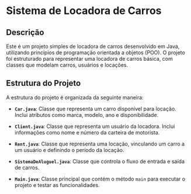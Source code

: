 # Sistema de Locadora de Carros

## Descrição

Este é um projeto simples de locadora de carros desenvolvido em Java, utilizando princípios de programação orientada a objetos (POO). O projeto foi estruturado para representar uma locadora de carros básica, com classes que modelam carros, usuários e locações.

## Estrutura do Projeto

A estrutura do projeto é organizada da seguinte maneira:

- **`Car.java`**: Classe que representa um carro disponível para locação. Inclui atributos como marca, modelo, ano e disponibilidade.

- **`Client.java`**: Classe que representa um usuário da locadora. Inclui informações como nome e número da carteira de motorista.

- **`Rent.java`**: Classe que representa uma locação, vinculando um carro a um usuário e definindo o período da locação.

- **`SistemaDeAluguel.java`**: Classe que controla o fluxo de entrada e saída de carros.

- **`Main.java`**: Classe principal que contém o método `main` para executar o projeto e testar as funcionalidades.

   
